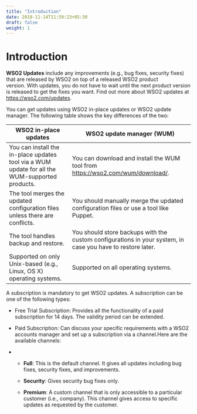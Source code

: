 ```yaml
---
title: "Introduction"
date: 2018-11-14T11:59:23+05:30
draft: false
weight: 1
---
```

# Introduction

**WSO2 Updates** include any improvements (e.g., bug fixes, security
fixes) that are released by WSO2 on top of a released WSO2 product
version. With updates, you do not have to wait until the next product
version is released to get the fixes you want. Find out more about WSO2
updates at <https://wso2.com/updates>.

You can get updates using WSO2 in-place updates or WSO2 update
manager. The following table shows the key differences of the two:

| WSO2 in-place updates                                                                          | WSO2 update manager (WUM)                                                                                  |
|------------------------------------------------------------------------------------------------|------------------------------------------------------------------------------------------------------------|
| You can install the in-place updates tool via a WUM update for all the WUM-supported products. | You can download and install the WUM tool from <https://wso2.com/wum/download/>.                           |
| The tool merges the updated configuration files unless there are conflicts.                    | You should manually merge the updated configuration files or use a tool like Puppet.                       |
| The tool handles backup and restore.                                                           | You should store backups with the custom configurations in your system, in case you have to restore later. |
| Supported on only Unix-based (e.g., Linux, OS X) operating systems.                            | Supported on all operating systems.                                                                        |

A subscription is mandatory to get WSO2 updates. A subscription can be
one of the following types:

-   Free Trial Subscription: Provides all the functionality of a paid
    subscription for 14 days. The validity period can be extended.

-   Paid Subscription: Can discuss your specific requirements with a
    WSO2 accounts manager and set up a subscription via a channel.Here
    are the available channels:

<!-- -->

-   -   **Full**: This is the default channel. It gives all updates
        including bug fixes, security fixes, and improvements.

    -   **Security**: Gives security bug fixes only.

    -   **Premium**: A custom channel that is only accessible to
        a particular customer (i.e., company). This channel gives access
        to specific updates as requested by the customer.


